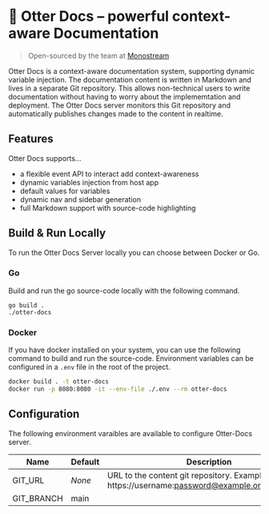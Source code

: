 # 🦦 Otter Docs – powerful context-aware Documentation

> Open-sourced by the team at [Monostream](https://monostream.com)

Otter Docs is a context-aware documentation system, supporting dynamic variable injection. The documentation content is written in Markdown and lives in a separate Git repository. This allows non-technical users to write documentation without having to worry about the implememtation and deployment. The Otter Docs server monitors this Git repository and automatically publishes changes made to the content in realtime. 

## Features

Otter Docs supports…

* a flexible event API to interact add context-awareness
* dynamic variables injection from host app
* default values for variables
* dynamic nav and sidebar generation
* full Markdown support with source-code highlighting

## Build & Run Locally

To run the Otter Docs Server locally you can choose between Docker or Go. 

### Go

Build and run the go source-code locally with the following command.

```
go build .
./otter-docs
```

### Docker

If you have docker installed on your system, you can use the following command to build and run the source-code. Environment variables can be configured in a `.env` file in the root of the project.

```bash
docker build . -t otter-docs
docker run -p 8080:8080 -it --env-file ./.env --rm otter-docs
```

## Configuration

The following environment varaibles are available to configure Otter-Docs server.

| Name       | Default | Description                                                                                  | Required |
|------------|---------|----------------------------------------------------------------------------------------------|----------|
| GIT_URL    | _None_  | URL to the content git repository. Example: https://username:password@example.org/myRepo.git | Yes      |
| GIT_BRANCH | main    |                                                                                              | No       |

